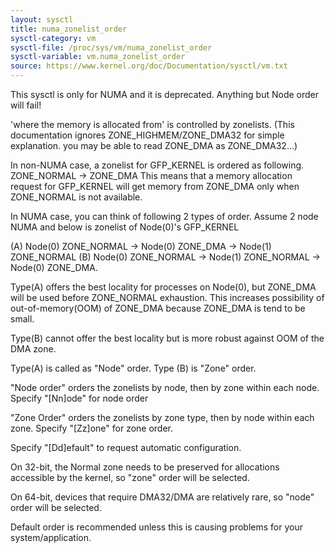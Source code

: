 ```yaml
---
layout: sysctl
title: numa_zonelist_order
sysctl-category: vm
sysctl-file: /proc/sys/vm/numa_zonelist_order
sysctl-variable: vm.numa_zonelist_order
source: https://www.kernel.org/doc/Documentation/sysctl/vm.txt
---
```


This sysctl is only for NUMA and it is deprecated. Anything but
Node order will fail!

'where the memory is allocated from' is controlled by zonelists.
(This documentation ignores ZONE_HIGHMEM/ZONE_DMA32 for simple explanation.
 you may be able to read ZONE_DMA as ZONE_DMA32...)

In non-NUMA case, a zonelist for GFP_KERNEL is ordered as following.
ZONE_NORMAL -> ZONE_DMA
This means that a memory allocation request for GFP_KERNEL will
get memory from ZONE_DMA only when ZONE_NORMAL is not available.

In NUMA case, you can think of following 2 types of order.
Assume 2 node NUMA and below is zonelist of Node(0)'s GFP_KERNEL

(A) Node(0) ZONE_NORMAL -> Node(0) ZONE_DMA -> Node(1) ZONE_NORMAL
(B) Node(0) ZONE_NORMAL -> Node(1) ZONE_NORMAL -> Node(0) ZONE_DMA.

Type(A) offers the best locality for processes on Node(0), but ZONE_DMA
will be used before ZONE_NORMAL exhaustion. This increases possibility of
out-of-memory(OOM) of ZONE_DMA because ZONE_DMA is tend to be small.

Type(B) cannot offer the best locality but is more robust against OOM of
the DMA zone.

Type(A) is called as "Node" order. Type (B) is "Zone" order.

"Node order" orders the zonelists by node, then by zone within each node.
Specify "[Nn]ode" for node order

"Zone Order" orders the zonelists by zone type, then by node within each
zone.  Specify "[Zz]one" for zone order.

Specify "[Dd]efault" to request automatic configuration.

On 32-bit, the Normal zone needs to be preserved for allocations accessible
by the kernel, so "zone" order will be selected.

On 64-bit, devices that require DMA32/DMA are relatively rare, so "node"
order will be selected.

Default order is recommended unless this is causing problems for your
system/application.

